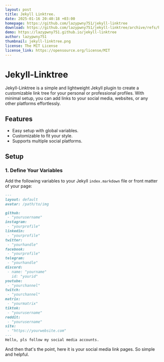 ```yaml
---
layout: post
title: Jekyll Linktree.
date: 2025-01-16 20:40:18 +03:00
homepage: https://github.com/lazypwny751/jekyll-linktree
download: https://github.com/lazypwny751/jekyll-linktree/archive/refs/heads/main.zip
demo: https://lazypwny751.github.io/jekyll-linktree
author: lazypwny751
thumbnail: jekyll-linktree.png
license: The MIT License
license_link: https://opensource.org/license/MIT
---
```


# Jekyll-Linktree

Jekyll-Linktree is a simple and lightweight Jekyll plugin to create a customizable link tree for your personal or professional profiles. With minimal setup, you can add links to your social media, websites, or any other platforms effortlessly.

## Features
- Easy setup with global variables.
- Customizable to fit your style.
- Supports multiple social platforms.

## Setup

### 1. Define Your Variables
Add the following variables to your Jekyll `index.markdown` file or front matter of your page:

```md
---
layout: default
avatar: /path/to/img

github: 
 - "yourusername"
instagram:
 - "yourprofile"
linkedin: 
 - "yourprofile"
twitter: 
 - "yourhandle"
facebook: 
 - "yourprofile"
telegram: 
 - "yourhandle"
discord: 
 - name: "yourname"
   id: "yourid"
youtube: 
 - "yourchannel"
twitch: 
 - "yourchannel"
matrix: 
 - "yourmatrix"
tiktok: 
 - "yourusername"
reddit: 
 - "yourusername"
site: 
 - "https://yourwebsite.com"
---
Hello, pls follow my social media accounts.
```
And then that's the point, here it is your social media link pages. So simple and helpful.
